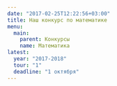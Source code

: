 ```yaml
---
date: "2017-02-25T12:22:56+03:00"
title: Наш конкурс по математике
menu: 
  main:
    parent: Конкурсы
    name: Математика
latest: 
  year: "2017-2018"
  tour: "1"
  deadline: "1 октября"
---
```

